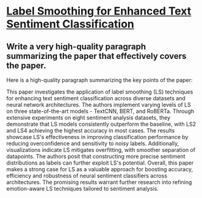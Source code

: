 # [Label Smoothing for Enhanced Text Sentiment Classification](https://arxiv.org/abs/2312.06522)

## Write a very high-quality paragraph summarizing the paper that effectively covers the paper.

 Here is a high-quality paragraph summarizing the key points of the paper:

This paper investigates the application of label smoothing (LS) techniques for enhancing text sentiment classification across diverse datasets and neural network architectures. The authors implement varying levels of LS on three state-of-the-art models - TextCNN, BERT, and RoBERTa. Through extensive experiments on eight sentiment analysis datasets, they demonstrate that LS models consistently outperform the baseline, with LS2 and LS4 achieving the highest accuracy in most cases. The results showcase LS's effectiveness in improving classification performance by reducing overconfidence and sensitivity to noisy labels. Additionally, visualizations indicate LS mitigates overfitting, with smoother separation of datapoints. The authors posit that constructing more precise sentiment distributions as labels can further exploit LS's potential. Overall, this paper makes a strong case for LS as a valuable approach for boosting accuracy, efficiency and robustness of neural sentiment classifiers across architectures. The promising results warrant further research into refining emotion-aware LS techniques tailored to sentiment analysis.
